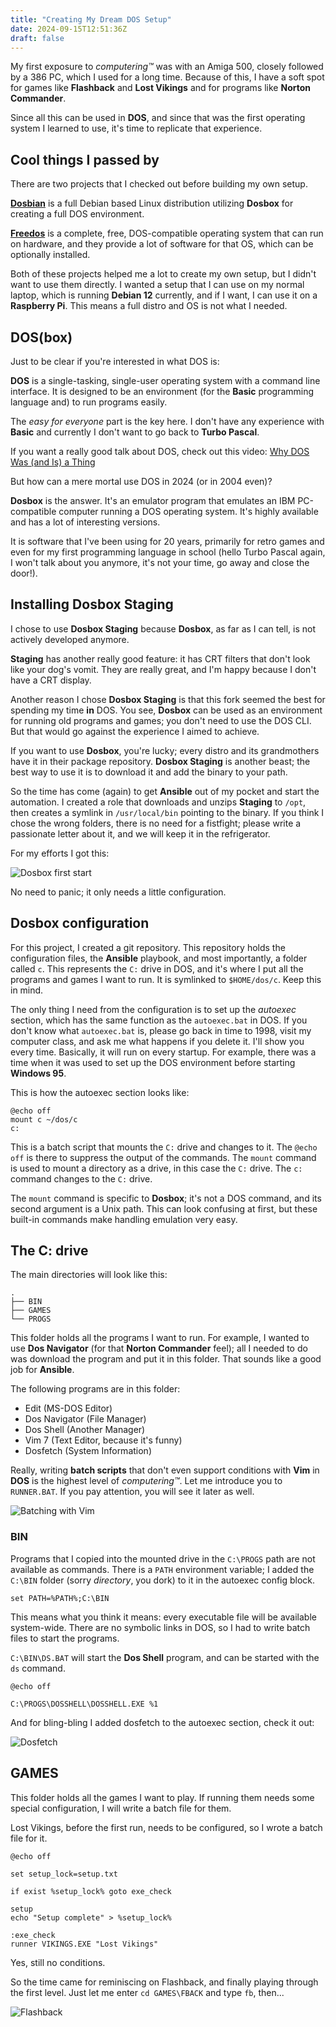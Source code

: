 ```yaml
---
title: "Creating My Dream DOS Setup"
date: 2024-09-15T12:51:36Z
draft: false
---
```


My first exposure to _computering™_ was with an Amiga 500, closely followed by a 386 PC, which I used for a long time. Because of this, I have a soft spot for games like **Flashback** and **Lost Vikings** and for programs like **Norton Commander**.

Since all this can be used in **DOS**, and since that was the first operating system I learned to use, it's time to replicate that experience.

<!--more-->

## Cool things I passed by

There are two projects that I checked out before building my own setup.

**[Dosbian](https://cmaiolino.wordpress.com/dosbian/)** is a full Debian based Linux distribution utilizing **Dosbox** for creating a full DOS environment.

**[Freedos](https://www.freedos.org/)** is a complete, free, DOS-compatible operating system that can run on hardware, and they provide a lot of software for that OS, which can be optionally installed.

Both of these projects helped me a lot to create my own setup, but I didn't want to use them directly. I wanted a setup that I can use on my normal laptop, which is running **Debian 12** currently, and if I want, I can use it on a **Raspberry Pi**. This means a full distro and OS is not what I needed.

## DOS(box)

Just to be clear if you're interested in what DOS is:

**DOS** is a single-tasking, single-user operating system with a command line interface. It is designed to be an environment (for the **Basic** programming language and) to run programs easily.

The _easy for everyone_ part is the key here. I don't have any experience with **Basic** and currently I don't want to go back to **Turbo Pascal**.

If you want a really good talk about DOS, check out this video: [Why DOS Was (and Is) a Thing](https://www.youtube.com/watch?v=3E5Hog5OnIM)

But how can a mere mortal use DOS in 2024 (or in 2004 even)?

**Dosbox** is the answer. It's an emulator program that emulates an IBM PC-compatible computer running a DOS operating system. It's highly available and has a lot of interesting versions.

It is software that I've been using for 20 years, primarily for retro games and even for my first programming language in school (hello Turbo Pascal again, I won't talk about you anymore, it's not your time, go away and close the door!).

## Installing Dosbox Staging

I chose to use **Dosbox Staging** because **Dosbox**, as far as I can tell, is not actively developed anymore.

**Staging** has another really good feature: it has CRT filters that don't look like your dog's vomit. They are really great, and I'm happy because I don't have a CRT display.

Another reason I chose **Dosbox Staging** is that this fork seemed the best for spending my time **in** DOS. You see, **Dosbox** can be used as an environment for running old programs and games; you don't need to use the DOS CLI. But that would go against the experience I aimed to achieve.

If you want to use **Dosbox**, you're lucky; every distro and its grandmothers have it in their package repository. **Dosbox Staging** is another beast; the best way to use it is to download it and add the binary to your path.

So the time has come (again) to get **Ansible** out of my pocket and start the automation. I created a role that downloads and unzips **Staging** to `/opt`, then creates a symlink in `/usr/local/bin` pointing to the binary. If you think I chose the wrong folders, there is no need for a fistfight; please write a passionate letter about it, and we will keep it in the refrigerator.

For my efforts I got this:

![Dosbox first start](dosbox-first.png)

No need to panic; it only needs a little configuration.

## Dosbox configuration

For this project, I created a git repository. This repository holds the configuration files, the **Ansible** playbook, and most importantly, a folder called `c`. This represents the `C:` drive in DOS, and it's where I put all the programs and games I want to run. It is symlinked to `$HOME/dos/c`. Keep this in mind.

The only thing I need from the configuration is to set up the _autoexec_ section, which has the same function as the `autoexec.bat` in DOS.
If you don't know what `autoexec.bat` is, please go back in time to 1998, visit my computer class, and ask me what happens if you delete it. I'll show you every time. Basically, it will run on every startup. For example, there was a time when it was used to set up the DOS environment before starting **Windows 95**.

This is how the autoexec section looks like:

```dosbatch
@echo off
mount c ~/dos/c
c:
```

This is a batch script that mounts the `C:` drive and changes to it. The `@echo off` is there to suppress the output of the commands. The `mount` command is used to mount a directory as a drive, in this case the `C:` drive. The `c:` command changes to the `C:` drive.

The `mount` command is specific to **Dosbox**; it's not a DOS command, and its second argument is a Unix path. This can look confusing at first, but these built-in commands make handling emulation very easy.

## The C: drive

The main directories will look like this:

```plaintext
.
├── BIN
├── GAMES
└── PROGS
```

This folder holds all the programs I want to run. For example, I wanted to use **Dos Navigator** (for that **Norton Commander** feel); all I needed to do was download the program and put it in this folder. That sounds like a good job for **Ansible**.

The following programs are in this folder:

- Edit (MS-DOS Editor)
- Dos Navigator (File Manager)
- Dos Shell (Another Manager)
- Vim 7 (Text Editor, because it's funny)
- Dosfetch (System Information)

Really, writing **batch scripts** that don't even support conditions with **Vim** in **DOS** is the highest level of _computering™_. Let me introduce you to `RUNNER.BAT`. If you pay attention, you will see it later as well.

![Batching with Vim](batching-with-vim.png)

### BIN

Programs that I copied into the mounted drive in the `C:\PROGS` path are not available as commands. There is a `PATH` environment variable; I added the `C:\BIN` folder (sorry _directory_, you dork) to it in the autoexec config block.

```dosbatch
set PATH=%PATH%;C:\BIN
```

This means what you think it means: every executable file will be available system-wide. There are no symbolic links in DOS, so I had to write batch files to start the programs.

`C:\BIN\DS.BAT` will start the **Dos Shell** program, and can be started with the `ds` command.

```dosbatch
@echo off

C:\PROGS\DOSSHELL\DOSSHELL.EXE %1
```

And for bling-bling I added dosfetch to the autoexec section, check it out:

![Dosfetch](dosfetch.png)

## GAMES

This folder holds all the games I want to play. If running them needs some special configuration, I will write a batch file for them.

Lost Vikings, before the first run, needs to be configured, so I wrote a batch file for it.

```dosbatch
@echo off

set setup_lock=setup.txt

if exist %setup_lock% goto exe_check

setup
echo "Setup complete" > %setup_lock%

:exe_check
runner VIKINGS.EXE "Lost Vikings"
```

Yes, still no conditions.

So the time came for reminiscing on Flashback, and finally playing through the first level. Just let me enter `cd GAMES\FBACK` and type `fb`, then...

![Flashback](flashback.png)
